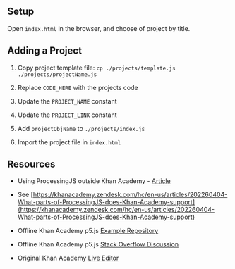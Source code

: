 
## Setup
Open `index.html` in the browser, and choose of project by title.

## Adding a Project
1. Copy project template file: `cp ./projects/template.js ./projects/projectName.js`

2. Replace `CODE_HERE` with the projects code

3. Update the `PROJECT_NAME` constant

3. Update the `PROJECT_LINK` constant

4. Add `projectObjName` to `./projects/index.js`

5. Import the project file in `index.html`


## Resources
- Using ProcessingJS outside Khan Academy - [Article](https://www.khanacademy.org/computing/computer-programming/programming-games-visualizations/advanced-development-tools/a/using-processingjs-outside-khan-academy)

- See [https://khanacademy.zendesk.com/hc/en-us/articles/202260404-What-parts-of-ProcessingJS-does-Khan-Academy-support](https://khanacademy.zendesk.com/hc/en-us/articles/202260404-What-parts-of-ProcessingJS-does-Khan-Academy-support)

- Offline Khan Academy p5.js [Example Repository](https://github.com/prolightHub/KaTemplate)

- Offline Khan Academy p5.js [Stack Overflow Discussion](https://stackoverflow.com/questions/25341597/how-can-khan-academy-computer-programs-be-run-offline-or-on-my-own-website)

- Original Khan Academy [Live Editor](https://github.com/Khan/live-editor)